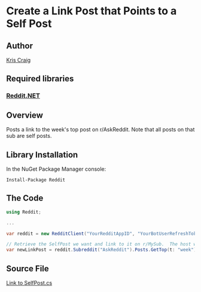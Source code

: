 # Create a Link Post that Points to a Self Post

## Author

[Kris Craig](../../../docs/contributors/Kris%20Craig.md)

## Required libraries

### [Reddit.NET](https://github.com/sirkris/Reddit.NET)

## Overview

Posts a link to the week's top post on r/AskReddit.  Note that all posts on that sub are self posts.

## Library Installation

In the NuGet Package Manager console:

    Install-Package Reddit

## The Code

```c#
using Reddit;

...

var reddit = new RedditClient("YourRedditAppID", "YourBotUserRefreshToken");

// Retrieve the SelfPost we want and link to it on r/MySub.  The host will automatically be replaced with np.reddit.com and r/AskReddit will be credited in the title.  --Kris
var newLinkPost = reddit.Subreddit("AskReddit").Posts.GetTop(t: "week")[0].XPostToAsLink("MySub");
```

## Source File

[Link to SelfPost.cs](src/Link%20to%20SelfPost.cs)

